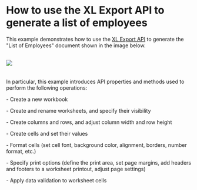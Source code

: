 # How to use the XL Export API to generate a list of employees


<p>This example demonstrates how to use the <a href="https://documentation.devexpress.com/#DocumentServer/CustomDocument114031">XL Export API</a> to generate the "List of Employees" document shown in the image below.</p>
<p><br /><img src="https://raw.githubusercontent.com/DevExpress-Examples/how-to-use-the-xl-export-api-to-generate-a-list-of-employees-t251723/15.1.3+/media/ccc75465-0b77-11e5-80bf-00155d62480c.png"> <br /><br /></p>
<p>In particular, this example introduces API properties and methods used to perform the following operations:</p>
<p>- Create a new workbook</p>
<p>- Create and rename worksheets, and specify their visibility</p>
<p>- Create columns and rows, and adjust column width and row height</p>
<p>- Create cells and set their values</p>
<p>- Format cells (set cell font, background color, alignment, borders, number format, etc.)</p>
<p>- Specify print options (define the print area, set page margins, add headers and footers to a worksheet printout, adjust page settings)</p>
<p>- Apply data validation to worksheet cells</p>

<br/>


